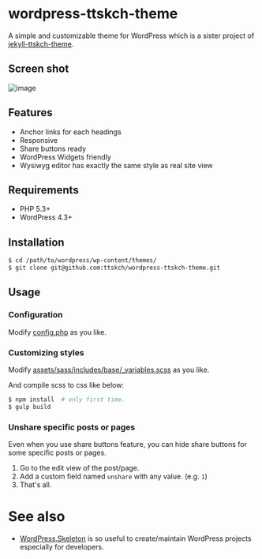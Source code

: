 # wordpress-ttskch-theme

A simple and customizable theme for WordPress which is a sister project of [jekyll-ttskch-theme](https://github.com/ttskch/jekyll-tch-theme).

## Screen shot

![image](https://cloud.githubusercontent.com/assets/4360663/15741149/5404c4c0-28f3-11e6-8c74-1503ec1c7c90.png)

## Features

* Anchor links for each headings
* Responsive
* Share buttons ready
* WordPress Widgets friendly
* Wysiwyg editor has exactly the same style as real site view

## Requirements

* PHP 5.3+
* WordPress 4.3+

## Installation

```bash
$ cd /path/to/wordpress/wp-content/themes/
$ git clone git@github.com:ttskch/wordpress-ttskch-theme.git
```

## Usage

### Configuration

Modify [config.php](config.php) as you like.

### Customizing styles

Modify [assets/sass/includes/base/\_variables.scss](assets/sass/includes/base/_variables.scss) as you like.

And compile scss to css like below:

```bash
$ npm install  # only first time.
$ gulp build
```

### Unshare specific posts or pages

Even when you use share buttons feature, you can hide share buttons for some specific posts or pages.

1. Go to the edit view of the post/page.
1. Add a custom field named `unshare` with any value. (e.g. `1`)
1. That's all.

# See also

* [WordPress.Skeleton](https://github.com/ttskch/wordpress.skeleton) is so useful to create/maintain WordPress projects especially for developers.
